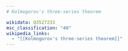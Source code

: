 ```yaml
---
# Kolmogorov's three-series theorem

wikidata: Q3527233
msc_classification: "40"
wikipedia_links:
  - "[[Kolmogorov's three-series theorem]]"
---
```

